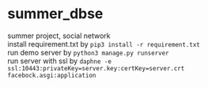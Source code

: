 # summer_dbse
summer project, social network  
install requirement.txt by `pip3 install -r requirement.txt`  
run demo server by `python3 manage.py runserver`  
run server with ssl by `daphne -e ssl:10443:privateKey=server.key:certKey=server.crt facebock.asgi:application`

